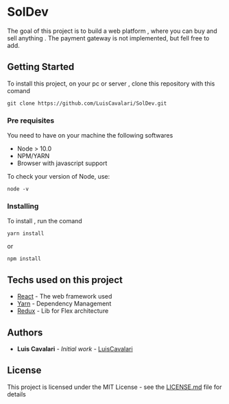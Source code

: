 # SolDev

The goal of this project is to build a web platform , where you can buy and sell anything . The payment gateway is not implemented, but fell free to add. 

## Getting Started

To install this project, on your pc or server , clone this repository with this comand

```
git clone https://github.com/LuisCavalari/SolDev.git
```


### Pre requisites

You need to have on your machine the following softwares

* Node > 10.0
* NPM/YARN
* Browser with javascript support 


To check your version of Node, use:
```
node -v
```

### Installing

To install , run the comand

```
yarn install
```

or

```
npm install
```

## Techs used on this project
* [React](https://reactjs.org/) - The web framework used
* [Yarn](https://yarnpkg.com/) - Dependency Management
* [Redux](https://redux.js.org/) - Lib for Flex architecture


## Authors

* **Luis Cavalari** - *Initial work* - [LuisCavalari](https://github.com/LuisCavalari)

## License

This project is licensed under the MIT License - see the [LICENSE.md](LICENSE.md) file for details


